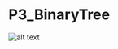 # P3_BinaryTree

![alt text](https://media.geeksforgeeks.org/wp-content/cdn-uploads/binary-tree-to-DLL.png)
